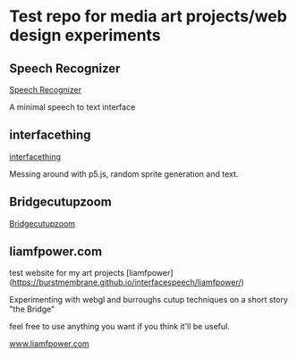 # Test repo for media art projects/web design experiments

## Speech Recognizer
[Speech Recognizer](https://burstmembrane.github.io/interfacespeech/speechrecognizer/)

A minimal speech to text interface

## interfacething
[interfacething](https://burstmembrane.github.io/interfacespeech/interfacething/)

Messing around with p5.js, random sprite generation and text.

## Bridgecutupzoom
[Bridgecutupzoom](https://burstmembrane.github.io/interfacespeech/bridgecutupzoom/)

## liamfpower.com
test website for my art projects
[liamfpower] (https://burstmembrane.github.io/interfacespeech/liamfpower/)

Experimenting with webgl and burroughs cutup techniques on a short story "the Bridge"

feel free to use anything you want if you think it'll be useful.

<a>www.liamfpower.com</a>
